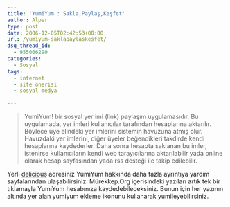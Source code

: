 ```yaml
---
title: 'YumiYum : Sakla,Paylaş,Keşfet'
author: Alper
type: post
date: 2006-12-05T02:42:53+00:00
url: /yumiyum-saklapaylaskesfet/
dsq_thread_id:
  - 955006290
categories:
  - Sosyal
tags:
  - internet
  - site önerisi
  - sosyal medya

---
```

> YumiYum! bir sosyal yer imi (link) paylaşım uygulamasıdır. Bu uygulamada, yer imleri kullanıcılar tarafından hesaplarına aktarılır. Böylece üye elindeki yer imlerini sistemin havuzuna atmış olur. Havuzdaki yer imlerini, diğer üyeler beğendikleri takdirde kendi hesaplarına kaydederler. Daha sonra hesapta saklanan bu imler, istenirse kullanıcıların kendi web tarayıcılarına aktarılabilir yada online olarak hesap sayfasından yada rss desteği ile takip edilebilir.

Yerli [delicious][1] adresiniz YumiYum hakkında daha fazla ayrıntıya yardım sayfalarından ulaşabilirsiniz. Mürekkep.Org içerisindeki yazıları artık tek bir tıklamayla YumiYum hesabınıza kaydedebileceksiniz. Bunun için her yazının altında yer alan yumiyum ekleme ikonunu kullanarak yumileyebilirsiniz.

 [1]: https://del.icio.us/